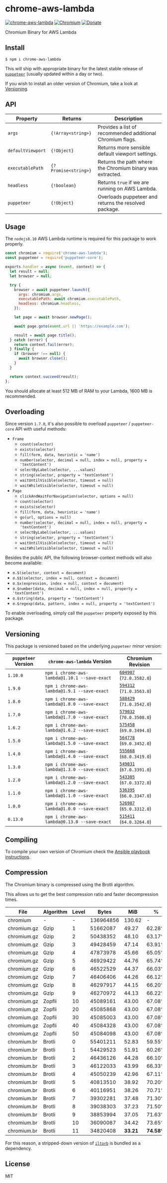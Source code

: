 # chrome-aws-lambda

[![chrome-aws-lambda](https://img.shields.io/npm/v/chrome-aws-lambda.svg?style=for-the-badge)](https://www.npmjs.com/package/chrome-aws-lambda)
[![Chromium](https://img.shields.io/badge/chromium-33_MB-brightgreen.svg?style=for-the-badge)](bin/)
[![Donate](https://img.shields.io/badge/donate-paypal-blue.svg?style=for-the-badge)](https://paypal.me/alixaxel)

Chromium Binary for AWS Lambda

## Install

```shell
$ npm i chrome-aws-lambda
```

This will ship with appropriate binary for the latest stable release of [`puppeteer`](https://github.com/GoogleChrome/puppeteer) (usually updated within a day or two).

If you wish to install an older version of Chromium, take a look at [Versioning](https://github.com/alixaxel/chrome-aws-lambda#versioning).

## API

| Property          | Returns              | Description                                               |
| ----------------- | -------------------- | --------------------------------------------------------- |
| `args`            | `{!Array<string>}`   | Provides a list of recommended additional Chromium flags. |
| `defaultViewport` | `{!Object}`          | Returns more sensible default viewport settings.          |
| `executablePath`  | `{?Promise<string>}` | Returns the path where the Chromium binary was extracted. |
| `headless`        | `{!boolean}`         | Returns `true` if we are running on AWS Lambda.           |
| `puppeteer`       | `{!Object}`          | Overloads puppeteer  and returns the resolved package.    |

## Usage

The `nodejs8.10` AWS Lambda runtime is required for this package to work properly.

```javascript
const chromium = require('chrome-aws-lambda');
const puppeteer = require('puppeteer-core');

exports.handler = async (event, context) => {
  let result = null;
  let browser = null;

  try {
    browser = await puppeteer.launch({
      args: chromium.args,
      executablePath: await chromium.executablePath,
      headless: chromium.headless,
    });

    let page = await browser.newPage();

    await page.goto(event.url || 'https://example.com');

    result = await page.title();
  } catch (error) {
    return context.fail(error);
  } finally {
    if (browser !== null) {
      await browser.close();
    }
  }

  return context.succeed(result);
};
```

You should allocate at least 512 MB of RAM to your Lambda, 1600 MB is recommended.

## Overloading

Since version `1.7.0`, it's also possible to overload `puppeteer` / `puppeteer-core` API with useful methods:

- `Frame`
  - `count(selector)`
  - `exists(selector)`
  - `fill(form, data, heuristic = 'name')`
  - `number(selector, decimal = null, index = null, property = 'textContent')`
  - `selectByLabel(selector, ...values)`
  - `string(selector, property = 'textContent')`
  - `waitUntilVisible(selector, timeout = null)`
  - `waitWhileVisible(selector, timeout = null)`
- `Page`
  - `clickAndWaitForNavigation(selector, options = null)`
  - `count(selector)`
  - `exists(selector)`
  - `fill(form, data, heuristic = 'name')`
  - `go(url, options = null)`
  - `number(selector, decimal = null, index = null, property = 'textContent')`
  - `selectByLabel(selector, ...values)`
  - `string(selector, property = 'textContent')`
  - `waitUntilVisible(selector, timeout = null)`
  - `waitWhileVisible(selector, timeout = null)`

Besides the public API, the following browser-context methods will also become available:

 - `σ.$(selector, context = document)`
 - `σ.$$(selector, index = null, context = document)`
 - `σ.$x(expression, index = null, context = document)`
 - `σ.$number(data, decimal = null, index = null, property = 'textContent')`
 - `σ.$string(data, property = 'textContent')`
 - `σ.$regexp(data, pattern, index = null, property = 'textContent')`

To enable overloading, simply call the `puppeteer` property exposed by this package.

## Versioning

This package is versioned based on the underlying `puppeteer` minor version:

| `puppeteer` Version | `chrome-aws-lambda` Version                   | Chromium Revision                                    |
| ------------------- | --------------------------------------------- | ---------------------------------------------------- |
| `1.10.0`            | `npm i chrome-aws-lambda@1.10.1 --save-exact` | [`604907`](https://crrev.com/604907) (`72.0.3582.0`) |
| `1.9.0`             | `npm i chrome-aws-lambda@1.9.1 --save-exact`  | [`594312`](https://crrev.com/594312) (`71.0.3563.0`) |
| `1.8.0`             | `npm i chrome-aws-lambda@1.8.0 --save-exact`  | [`588429`](https://crrev.com/588429) (`71.0.3542.0`) |
| `1.7.0`             | `npm i chrome-aws-lambda@1.7.0 --save-exact`  | [`579032`](https://crrev.com/579032) (`70.0.3508.0`) |
| `1.6.2`             | `npm i chrome-aws-lambda@1.6.2 --save-exact`  | [`575458`](https://crrev.com/575458) (`69.0.3494.0`) |
| `1.5.0`             | `npm i chrome-aws-lambda@1.5.0 --save-exact`  | [`564778`](https://crrev.com/564778) (`69.0.3452.0`) |
| `1.4.0`             | `npm i chrome-aws-lambda@1.4.0 --save-exact`  | [`555668`](https://crrev.com/555668) (`68.0.3419.0`) |
| `1.3.0`             | `npm i chrome-aws-lambda@1.3.0 --save-exact`  | [`549031`](https://crrev.com/549031) (`67.0.3391.0`) |
| `1.2.0`             | `npm i chrome-aws-lambda@1.2.0 --save-exact`  | [`543305`](https://crrev.com/543305) (`67.0.3372.0`) |
| `1.1.0`             | `npm i chrome-aws-lambda@1.1.0 --save-exact`  | [`536395`](https://crrev.com/536395) (`66.0.3347.0`) |
| `1.0.0`             | `npm i chrome-aws-lambda@1.0.0 --save-exact`  | [`526987`](https://crrev.com/526987) (`65.0.3312.0`) |
| `0.13.0`            | `npm i chrome-aws-lambda@0.13.0 --save-exact` | [`515411`](https://crrev.com/515411) (`64.0.3264.0`) |

## Compiling

To compile your own version of Chromium check the [Ansible playbook instructions](_/ansible).

## Compression

The Chromium binary is compressed using the Brotli algorithm.

This allows us to get the best compression ratio and faster decompression times.

| File        | Algorithm | Level | Bytes     | MiB       | %          | Inflation  |
| ----------- | --------- | ----- | --------- | --------- | ---------- | ---------- |
| chromium    | -         | -     | 136964856 | 130.62    | -          | -          |
| chromium.gz | Gzip      | 1     | 51662087  | 49.27     | 62.28%     | 1.035s     |
| chromium.gz | Gzip      | 2     | 50438352  | 48.10     | 63.17%     | 1.016s     |
| chromium.gz | Gzip      | 3     | 49428459  | 47.14     | 63.91%     | 0.968s     |
| chromium.gz | Gzip      | 4     | 47873978  | 45.66     | 65.05%     | 0.950s     |
| chromium.gz | Gzip      | 5     | 46929422  | 44.76     | 65.74%     | 0.938s     |
| chromium.gz | Gzip      | 6     | 46522529  | 44.37     | 66.03%     | 0.919s     |
| chromium.gz | Gzip      | 7     | 46406406  | 44.26     | 66.12%     | 0.917s     |
| chromium.gz | Gzip      | 8     | 46297917  | 44.15     | 66.20%     | 0.916s     |
| chromium.gz | Gzip      | 9     | 46270972  | 44.13     | 66.22%     | 0.968s     |
| chromium.gz | Zopfli    | 10    | 45089161  | 43.00     | 67.08%     | 0.919s     |
| chromium.gz | Zopfli    | 20    | 45085868  | 43.00     | 67.08%     | 0.919s     |
| chromium.gz | Zopfli    | 30    | 45085003  | 43.00     | 67.08%     | 0.925s     |
| chromium.gz | Zopfli    | 40    | 45084328  | 43.00     | 67.08%     | 0.921s     |
| chromium.gz | Zopfli    | 50    | 45084098  | 43.00     | 67.08%     | 0.935s     |
| chromium.br | Brotli    | 0     | 55401211  | 52.83     | 59.55%     | 0.778s     |
| chromium.br | Brotli    | 1     | 54429523  | 51.91     | 60.26%     | 0.757s     |
| chromium.br | Brotli    | 2     | 46436126  | 44.28     | 66.10%     | 0.659s     |
| chromium.br | Brotli    | 3     | 46122033  | 43.99     | 66.33%     | 0.616s     |
| chromium.br | Brotli    | 4     | 45050239  | 42.96     | 67.11%     | 0.692s     |
| chromium.br | Brotli    | 5     | 40813510  | 38.92     | 70.20%     | **0.598s** |
| chromium.br | Brotli    | 6     | 40116951  | 38.26     | 70.71%     | 0.601s     |
| chromium.br | Brotli    | 7     | 39302281  | 37.48     | 71.30%     | 0.615s     |
| chromium.br | Brotli    | 8     | 39038303  | 37.23     | 71.50%     | 0.668s     |
| chromium.br | Brotli    | 9     | 38853994  | 37.05     | 71.63%     | 0.673s     |
| chromium.br | Brotli    | 10    | 36090087  | 34.42     | 73.65%     | 0.765s     |
| chromium.br | Brotli    | 11    | 34820408  | **33.21** | **74.58%** | 0.712s     |

For this reason, a stripped-down version of [`iltorb`](https://github.com/MayhemYDG/iltorb) is bundled as a dependency.

## License

MIT
